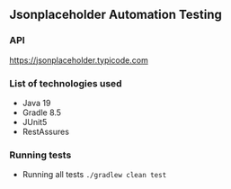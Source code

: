 ## Jsonplaceholder Automation Testing

### API
https://jsonplaceholder.typicode.com

### List of technologies used
 - Java 19
 - Gradle 8.5
 - JUnit5
 - RestAssures

### Running tests
 - Running all tests `./gradlew clean test`

